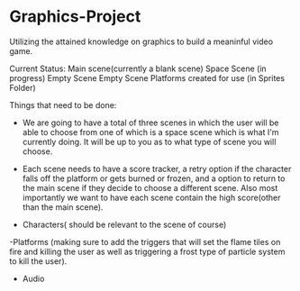 # Graphics-Project
Utilizing the attained knowledge on graphics to build a meaninful video game.

Current Status:
Main scene(currently a blank scene)
Space Scene (in progress)
Empty Scene
Empty Scene
Platforms created for use (in Sprites Folder)

Things that need to be done:

- We are going to have a total of three scenes in which the user will be able to choose from one of which is a space scene which is what I'm currently doing. It will be up to you as to what type of scene you will choose. 

- Each scene needs to have a score tracker, a retry option if the character falls off the platform or gets burned or frozen, and a option to return to the main scene if they decide to choose a different scene. Also most importantly we want to have each scene contain the high score(other than the main scene).

- Characters( should be relevant to the scene of course)

-Platforms (making sure to add the triggers that will set the flame tiles on fire and killing the user as well as triggering a frost type of particle system to kill the user). 

- Audio 
